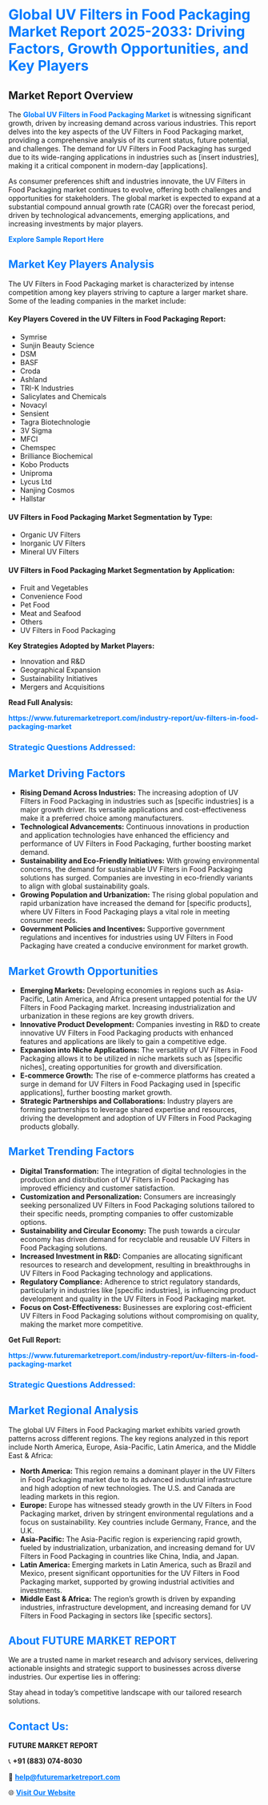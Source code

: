 <h1 style="color: #007BFF;">Global UV Filters in Food Packaging Market Report 2025-2033: Driving Factors, Growth Opportunities, and Key Players</h1>

<section id="overview">
<h2>Market Report Overview</h2>
<p>The <a href="https://www.futuremarketreport.com/industry-report/uv-filters-in-food-packaging-market" style="color: #007BFF; text-decoration: none;"><strong>Global UV Filters in Food Packaging Market</strong></a> is witnessing significant growth, driven by increasing demand across various industries. This report delves into the key aspects of the UV Filters in Food Packaging market, providing a comprehensive analysis of its current status, future potential, and challenges. The demand for UV Filters in Food Packaging has surged due to its wide-ranging applications in industries such as [insert industries], making it a critical component in modern-day [applications].</p>
<p>As consumer preferences shift and industries innovate, the UV Filters in Food Packaging market continues to evolve, offering both challenges and opportunities for stakeholders. The global market is expected to expand at a substantial compound annual growth rate (CAGR) over the forecast period, driven by technological advancements, emerging applications, and increasing investments by major players.</p>
</section>

<section id="overview">
<p><a href="https://www.futuremarketreport.com/request-sample/reportId=111456" style="color: #007BFF; text-decoration: none;"><strong>Explore Sample Report Here</strong></a></p>
</section>

<section id="key-players">
<h2 style="color: #007BFF;">Market Key Players Analysis</h2>
<p>The UV Filters in Food Packaging market is characterized by intense competition among key players striving to capture a larger market share. Some of the leading companies in the market include:</p>
<h4>Key Players Covered in the UV Filters in Food Packaging Report:</h4>
<ul><li>Symrise</li><li>Sunjin Beauty Science</li><li>DSM</li><li>BASF</li><li>Croda</li><li>Ashland</li><li>TRI-K Industries</li><li>Salicylates and Chemicals</li><li>Novacyl</li><li>Sensient</li><li>Tagra Biotechnologie</li><li>3V Sigma</li><li>MFCI</li><li>Chemspec</li><li>Brilliance Biochemical</li><li>Kobo Products</li><li>Uniproma</li><li>Lycus Ltd</li><li>Nanjing Cosmos</li><li>Hallstar</li></ul>
<h4>UV Filters in Food Packaging Market Segmentation by Type:</h4>
<ul><li>Organic UV Filters</li><li>Inorganic UV Filters</li><li>Mineral UV Filters</li></ul>

<h4>UV Filters in Food Packaging Market Segmentation by Application:</h4>
<ul><li>Fruit and Vegetables</li><li>Convenience Food</li><li>Pet Food</li><li>Meat and Seafood</li><li>Others</li><li>UV Filters in Food Packaging</li></ul>
<p><strong>Key Strategies Adopted by Market Players:</strong></p>
<ul>
<li>Innovation and R&D</li>
<li>Geographical Expansion</li>
<li>Sustainability Initiatives</li>
<li>Mergers and Acquisitions</li>
</ul>
</section>

<section>
<p><strong>Read Full Analysis: </strong></p><a href="https://www.futuremarketreport.com/industry-report/uv-filters-in-food-packaging-market" style="color: #007BFF; text-decoration: none;"><strong>https://www.futuremarketreport.com/industry-report/uv-filters-in-food-packaging-market</strong></a>
<h3 style="color: #007BFF;">Strategic Questions Addressed:</h3>
</section>

<section id="driving-factors">
<h2 style="color: #007BFF;">Market Driving Factors</h2>
<ul>
<li><strong>Rising Demand Across Industries:</strong> The increasing adoption of UV Filters in Food Packaging in industries such as [specific industries] is a major growth driver. Its versatile applications and cost-effectiveness make it a preferred choice among manufacturers.</li>
<li><strong>Technological Advancements:</strong> Continuous innovations in production and application technologies have enhanced the efficiency and performance of UV Filters in Food Packaging, further boosting market demand.</li>
<li><strong>Sustainability and Eco-Friendly Initiatives:</strong> With growing environmental concerns, the demand for sustainable UV Filters in Food Packaging solutions has surged. Companies are investing in eco-friendly variants to align with global sustainability goals.</li>
<li><strong>Growing Population and Urbanization:</strong> The rising global population and rapid urbanization have increased the demand for [specific products], where UV Filters in Food Packaging plays a vital role in meeting consumer needs.</li>
<li><strong>Government Policies and Incentives:</strong> Supportive government regulations and incentives for industries using UV Filters in Food Packaging have created a conducive environment for market growth.</li>
</ul>
</section>

<section id="growth-opportunities">
<h2 style="color: #007BFF;">Market Growth Opportunities</h2>
<ul>
<li><strong>Emerging Markets:</strong> Developing economies in regions such as Asia-Pacific, Latin America, and Africa present untapped potential for the UV Filters in Food Packaging market. Increasing industrialization and urbanization in these regions are key growth drivers.</li>
<li><strong>Innovative Product Development:</strong> Companies investing in R&D to create innovative UV Filters in Food Packaging products with enhanced features and applications are likely to gain a competitive edge.</li>
<li><strong>Expansion into Niche Applications:</strong> The versatility of UV Filters in Food Packaging allows it to be utilized in niche markets such as [specific niches], creating opportunities for growth and diversification.</li>
<li><strong>E-commerce Growth:</strong> The rise of e-commerce platforms has created a surge in demand for UV Filters in Food Packaging used in [specific applications], further boosting market growth.</li>
<li><strong>Strategic Partnerships and Collaborations:</strong> Industry players are forming partnerships to leverage shared expertise and resources, driving the development and adoption of UV Filters in Food Packaging products globally.</li>
</ul>
</section>

<section id="trending-factors">
<h2 style="color: #007BFF;">Market Trending Factors</h2>
<ul>
<li><strong>Digital Transformation:</strong> The integration of digital technologies in the production and distribution of UV Filters in Food Packaging has improved efficiency and customer satisfaction.</li>
<li><strong>Customization and Personalization:</strong> Consumers are increasingly seeking personalized UV Filters in Food Packaging solutions tailored to their specific needs, prompting companies to offer customizable options.</li>
<li><strong>Sustainability and Circular Economy:</strong> The push towards a circular economy has driven demand for recyclable and reusable UV Filters in Food Packaging solutions.</li>
<li><strong>Increased Investment in R&D:</strong> Companies are allocating significant resources to research and development, resulting in breakthroughs in UV Filters in Food Packaging technology and applications.</li>
<li><strong>Regulatory Compliance:</strong> Adherence to strict regulatory standards, particularly in industries like [specific industries], is influencing product development and quality in the UV Filters in Food Packaging market.</li>
<li><strong>Focus on Cost-Effectiveness:</strong> Businesses are exploring cost-efficient UV Filters in Food Packaging solutions without compromising on quality, making the market more competitive.</li>
</ul>
</section>

<section>
<p><strong>Get Full Report: </strong></p><a href="https://www.futuremarketreport.com/industry-report/uv-filters-in-food-packaging-market" style="color: #007BFF; text-decoration: none;"><strong>https://www.futuremarketreport.com/industry-report/uv-filters-in-food-packaging-market</strong></a>
<h3 style="color: #007BFF;">Strategic Questions Addressed:</h3>
</section>


<section id="regional-analysis">
<h2 style="color: #007BFF;">Market Regional Analysis</h2>
<p>The global UV Filters in Food Packaging market exhibits varied growth patterns across different regions. The key regions analyzed in this report include North America, Europe, Asia-Pacific, Latin America, and the Middle East & Africa:</p>
<ul>
<li><strong>North America:</strong> This region remains a dominant player in the UV Filters in Food Packaging market due to its advanced industrial infrastructure and high adoption of new technologies. The U.S. and Canada are leading markets in this region.</li>
<li><strong>Europe:</strong> Europe has witnessed steady growth in the UV Filters in Food Packaging market, driven by stringent environmental regulations and a focus on sustainability. Key countries include Germany, France, and the U.K.</li>
<li><strong>Asia-Pacific:</strong> The Asia-Pacific region is experiencing rapid growth, fueled by industrialization, urbanization, and increasing demand for UV Filters in Food Packaging in countries like China, India, and Japan.</li>
<li><strong>Latin America:</strong> Emerging markets in Latin America, such as Brazil and Mexico, present significant opportunities for the UV Filters in Food Packaging market, supported by growing industrial activities and investments.</li>
<li><strong>Middle East & Africa:</strong> The region’s growth is driven by expanding industries, infrastructure development, and increasing demand for UV Filters in Food Packaging in sectors like [specific sectors].</li>
</ul>
</section>

<footer>
<h2 style="color: #007BFF;">About FUTURE MARKET REPORT</h2>
<p>We are a trusted name in market research and advisory services, delivering actionable insights and strategic support to businesses across diverse industries. Our expertise lies in offering:</p>

<p>Stay ahead in today’s competitive landscape with our tailored research solutions.</p>

<h2 style="color: #007BFF;">Contact Us:</h2>
<p><strong>FUTURE MARKET REPORT</strong></p>
<p>📞 <strong>+91 (883) 074-8030</strong></p>
<p>📧 <strong><a href="mailto:help@futuremarketreport.com" style="color: #007BFF;">help@futuremarketreport.com</a></strong></p>
<p>🌐 <strong><a href="https://www.futuremarketreport.com/" style="color: #007BFF;">Visit Our Website</a></strong></p>
</footer>